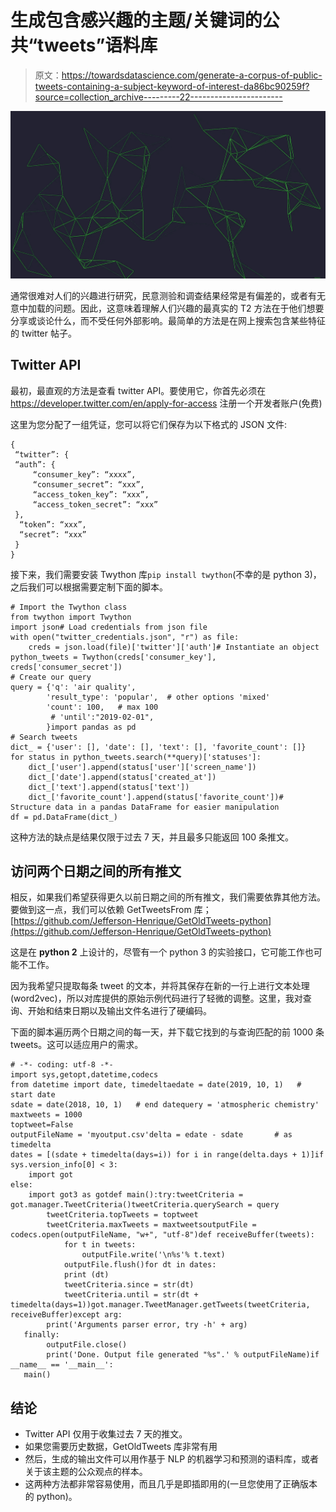 # 生成包含感兴趣的主题/关键词的公共“tweets”语料库

> 原文：<https://towardsdatascience.com/generate-a-corpus-of-public-tweets-containing-a-subject-keyword-of-interest-da86bc90259f?source=collection_archive---------22----------------------->

![](img/ed0c8dc6a8a6d79742eeb498c5f1bdea.png)

通常很难对人们的兴趣进行研究，民意测验和调查结果经常是有偏差的，或者有无意中加载的问题。因此，这意味着理解人们兴趣的最真实的 T2 方法在于他们想要分享或谈论什么，而不受任何外部影响。最简单的方法是在网上搜索包含某些特征的 twitter 帖子。

## Twitter API

最初，最直观的方法是查看 twitter API。要使用它，你首先必须在 https://developer.twitter.com/en/apply-for-access 注册一个开发者账户(免费)

这里为您分配了一组凭证，您可以将它们保存为以下格式的 JSON 文件:

```
{
 “twitter”: {
 “auth”: {
     “consumer_key”: “xxxx”,
     “consumer_secret”: “xxx”,
     “access_token_key”: “xxx”,
     “access_token_secret”: “xxx”
 },
  “token”: “xxx”,
  “secret”: “xxx”
 }
}
```

接下来，我们需要安装 Twython 库`pip install twython`(不幸的是 python 3)，之后我们可以根据需要定制下面的脚本。

```
# Import the Twython class
from twython import Twython
import json# Load credentials from json file
with open("twitter_credentials.json", "r") as file:
    creds = json.load(file)['twitter']['auth']# Instantiate an object
python_tweets = Twython(creds['consumer_key'], creds['consumer_secret'])
# Create our query
query = {'q': 'air quality',
        'result_type': 'popular',  # other options 'mixed'
        'count': 100,   # max 100
         # 'until':"2019-02-01",
        }import pandas as pd
# Search tweets
dict_ = {'user': [], 'date': [], 'text': [], 'favorite_count': []}
for status in python_tweets.search(**query)['statuses']:
    dict_['user'].append(status['user']['screen_name'])
    dict_['date'].append(status['created_at'])
    dict_['text'].append(status['text'])
    dict_['favorite_count'].append(status['favorite_count'])# Structure data in a pandas DataFrame for easier manipulation
df = pd.DataFrame(dict_)
```

这种方法的缺点是结果仅限于过去 7 天，并且最多只能返回 100 条推文。

## 访问两个日期之间的所有推文

相反，如果我们希望获得更久以前日期之间的所有推文，我们需要依靠其他方法。要做到这一点，我们可以依赖 GetTweetsFrom 库；[https://github.com/Jefferson-Henrique/GetOldTweets-python](https://github.com/Jefferson-Henrique/GetOldTweets-python)

这是在 **python 2** 上设计的，尽管有一个 python 3 的实验接口，它可能工作也可能不工作。

因为我希望只提取每条 tweet 的文本，并将其保存在新的一行上进行文本处理(word2vec)，所以对库提供的原始示例代码进行了轻微的调整。这里，我对查询、开始和结束日期以及输出文件名进行了硬编码。

下面的脚本遍历两个日期之间的每一天，并下载它找到的与查询匹配的前 1000 条 tweets。这可以适应用户的需求。

```
# -*- coding: utf-8 -*-
import sys,getopt,datetime,codecs
from datetime import date, timedeltaedate = date(2019, 10, 1)   # start date
sdate = date(2018, 10, 1)   # end datequery = 'atmospheric chemistry'
maxtweets = 1000
toptweet=False
outputFileName = 'myoutput.csv'delta = edate - sdate       # as timedelta
dates = [(sdate + timedelta(days=i)) for i in range(delta.days + 1)]if sys.version_info[0] < 3:
    import got
else:
    import got3 as gotdef main():try:tweetCriteria = got.manager.TweetCriteria()tweetCriteria.querySearch = query
        tweetCriteria.topTweets = toptweet
        tweetCriteria.maxTweets = maxtweetsoutputFile = codecs.open(outputFileName, "w+", "utf-8")def receiveBuffer(tweets):
            for t in tweets:
                outputFile.write('\n%s'% t.text)
            outputFile.flush()for dt in dates:
            print (dt)
            tweetCriteria.since = str(dt)
            tweetCriteria.until = str(dt + timedelta(days=1))got.manager.TweetManager.getTweets(tweetCriteria, receiveBuffer)except arg:
        print('Arguments parser error, try -h' + arg)
   finally:
        outputFile.close()
        print('Done. Output file generated "%s".' % outputFileName)if __name__ == '__main__':
   main()
```

## 结论

*   Twitter API 仅用于收集过去 7 天的推文。
*   如果您需要历史数据，GetOldTweets 库非常有用
*   然后，生成的输出文件可以用作基于 NLP 的机器学习和预测的语料库，或者关于该主题的公众观点的样本。
*   这两种方法都非常容易使用，而且几乎是即插即用的(一旦您使用了正确版本的 python)。